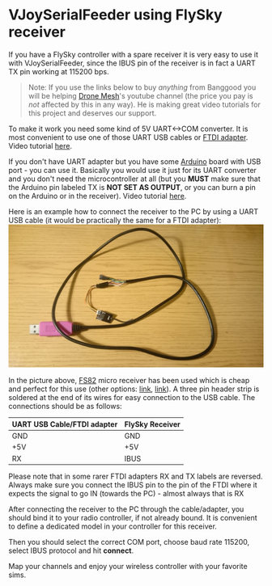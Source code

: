 # VJoySerialFeeder using FlySky receiver #

If you have a FlySky controller with a spare receiver it is very easy to use it with VJoySerialFeeder, since the IBUS pin of the receiver is in fact a UART TX pin working at 115200 bps.
 
> Note: If you use the links below to buy _anything_ from Banggood you will be helping [Drone Mesh](https://www.youtube.com/channel/UC3c9WhUvKv2eoqZNSqAGQXg)'s youtube channel (the price you pay is _not_ affected by this in any way). He is making great video tutorials for this project and deserves our support.


To make it work you need some kind of 5V UART<->COM converter. It is most convenient to use one of those UART USB cables or [FTDI adapter](https://www.banggood.com/FT232RL-FTDI-USB-To-TTL-Serial-Converter-Adapter-Module-For-Arduino-p-917226.html?p=CS101558118042016088&utm_content=huangguocan&utm_campaign=mesh.drone). Video tutorial [here](https://www.youtube.com/watch?v=sp9Fq9gAqXk).

If you don't have UART adapter but you have some [Arduino](https://www.banggood.com/ATmega328P-Nano-V3-Controller-Board-Compatible-Arduino-p-940937.html?p=CS101558118042016088&utm_content=huangguocan&utm_campaign=mesh.drone&cur_warehouse=CN) board with USB port - you can use it. Basically you would use it just for its UART converter and you don't need the microcontroller at all (but you **MUST** make sure that the Arduino pin labeled TX is **NOT SET AS OUTPUT**, or you can burn a pin on the Arduino or in the receiver). Video tutorial [here](https://www.youtube.com/watch?v=TRnu2_TI9Vk).

Here is an example how to connect the receiver to the PC by using a UART USB cable (it would be practically the same for a FTDI adapter):
![UART](images/flysky.jpg)

In the picture above, [FS82](https://www.banggood.com/FS82-MICRO-2_4G-8CH-Flysky-Compatible-Receiver-With-PPM-I-Bus-Output-p-1137378.html?p=CS101558118042016088&utm_content=huangguocan&utm_campaign=mesh.drone) micro receiver has been used which is cheap and perfect for this use (other options: [link](https://www.banggood.com/818CH-Mini-Receiver-With-PPM-iBus-SBUS-Output-for-Flysky-i6-i6x-AFHDS-2A-Transmitter-p-1183313.html?p=CS101558118042016088&utm_content=huangguocan&utm_campaign=mesh.drone), [link](https://www.banggood.com/Flysky-FS-A8S-2_4G-8CH-Mini-Receiver-with-PPM-i-BUS-SBUS-Output-p-1092861.html?p=CS101558118042016088&utm_content=huangguocan&utm_campaign=mesh.drone)). A three pin header strip is soldered at the end of its wires for easy connection to the USB cable. The connections should be as follows:

UART USB Cable/FTDI adapter | FlySky Receiver
-----          | ----
GND            | GND
+5V            | +5V
RX             | IBUS

Please note that in some rarer FTDI adapters RX and TX labels are reversed. Always make sure you connect the IBUS pin to the pin of the FTDI where it expects the signal to go IN (towards the PC) - almost always that is RX

After connecting the receiver to the PC through the cable/adapter, you should bind it to your radio controller, if not already bound. It is convenient to define a dedicated model in your controller for this receiver.

Then you should select the correct COM port, choose baud rate 115200, select IBUS protocol and hit **connect**.

Map your channels and enjoy your wireless controller with your favorite sims.
